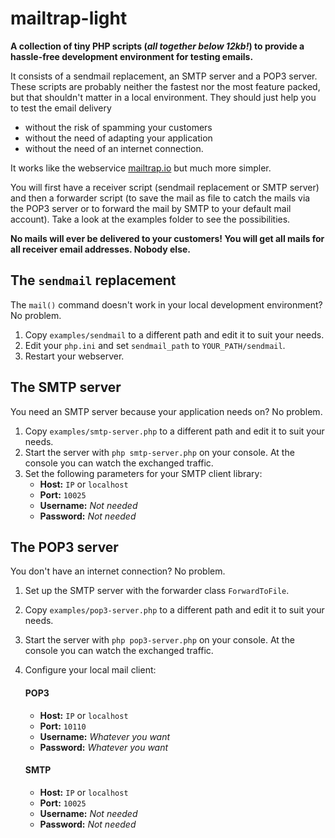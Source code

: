 # mailtrap-light
**A collection of tiny PHP scripts (_all together below 12kb!_) to provide a hassle-free development environment for testing emails.**

It consists of a sendmail replacement, an SMTP server and a POP3 server. These scripts are probably neither the fastest nor the most feature packed, but that shouldn't matter in a local environment. They should just help you to test the email delivery

* without the risk of spamming your customers
* without the need of adapting your application
* without the need of an internet connection.

It works like the webservice [mailtrap.io](https://mailtrap.io/) but much more simpler.

You will first have a receiver script (sendmail replacement or SMTP server) and then a forwarder script (to save the mail as file to catch the mails via the POP3 server or to forward the mail by SMTP to your default mail account). Take a look at the examples folder to see the possibilities.

**No mails will ever be delivered to your customers! You will get all mails for all receiver email addresses. Nobody else.**


## The `sendmail` replacement
The `mail()` command doesn't work in your local development environment? No problem.

 1. Copy `examples/sendmail` to a different path and edit it to suit your needs.
 2. Edit your `php.ini` and set `sendmail_path` to `YOUR_PATH/sendmail`.
 3. Restart your webserver.


## The SMTP server
You need an SMTP server because your application needs on? No problem.

 1. Copy `examples/smtp-server.php` to a different path and edit it to suit your needs.
 2. Start the server with `php smtp-server.php` on your console. At the console you can watch the exchanged traffic.
 3. Set the following parameters for your SMTP client library:
     * **Host:** `IP` or `localhost`
	 * **Port:** `10025`
	 * **Username:** _Not needed_
	 * **Password:** _Not needed_


## The POP3 server
You don't have an internet connection? No problem.

 1. Set up the SMTP server with the forwarder class `ForwardToFile`.
 2. Copy `examples/pop3-server.php` to a different path and edit it to suit your needs.
 3. Start the server with `php pop3-server.php` on your console. At the console you can watch the exchanged traffic.
 4. Configure your local mail client:

	#### POP3
     * **Host:** `IP` or `localhost`
	 * **Port:** `10110`
	 * **Username:** _Whatever you want_
	 * **Password:** _Whatever you want_

	#### SMTP
     * **Host:** `IP` or `localhost`
	 * **Port:** `10025`
	 * **Username:** _Not needed_
	 * **Password:** _Not needed_
